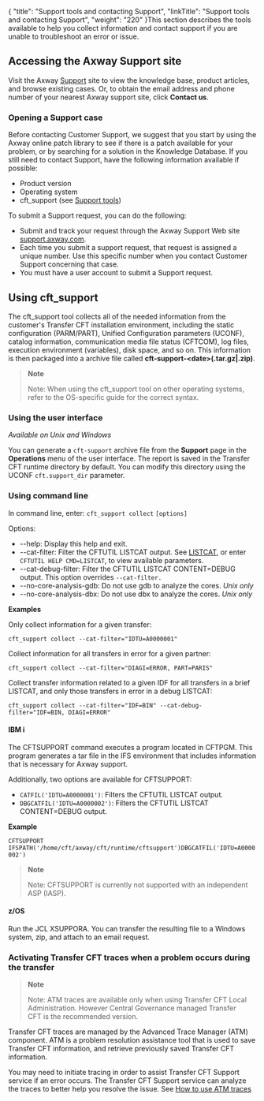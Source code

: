 {
    "title": "Support tools and contacting Support",
    "linkTitle": "Support tools and contacting Support",
    "weight": "220"
}This section describes the tools available to help you collect information and contact support if you are unable to troubleshoot an error or issue.

<span id="Contacting_the_Axway_support"></span>

Accessing the Axway Support site
--------------------------------

Visit the Axway [Support](https://support.axway.com/) site to view the knowledge base, product articles, and browse existing cases. Or, to obtain the email address and phone number of your nearest Axway
support site, click **Contact
us**.

<span id="Opening_a_support_case"></span>

### Opening a Support case

Before contacting Customer Support, we suggest that you start by using
the Axway online patch library to see if there is a patch available for
your problem, or by searching for a solution in the Knowledge Database.
If you still need to contact Support, have the following information available
if possible:

- Product version
- Operating system
- cft_support (see [Support tools](#))

To submit a Support request, you can do the following:

- Submit and track
    your request through the Axway Support Web site [support.axway.com](https://support.axway.com/).
- Each time you submit a support request, that request is assigned a unique
    number. Use this specific number when you contact Customer
    Support concerning that case.
- You must have a user account to submit a Support request.

Using cft_support
------------------

The cft_support tool collects all of the needed information from the customer's Transfer CFT installation environment, including the static configuration (PARM/PART), Unified Configuration parameters (UCONF), catalog information, communication media file status (CFTCOM), log files, execution environment (variables), disk space, and so on. This information is then packaged into a archive file called ****cft-support-&lt;date&gt;(.tar.gz&#124;.zip)****.

> **Note**
>
> Note: When using the cft_support tool on other operating systems, refer to the OS-specific guide for the correct syntax.

### Using the user interface

*Available on Unix and Windows*

You can generate a `cft-support` archive file from the **Support** page in the **Operations** menu of the user interface. The report is saved in the Transfer CFT runtime directory by default. You can modify this directory using the UCONF `cft.support_dir` parameter.

### Using command line

In command line, enter: `cft_support collect` `[options]`

Options:

- --help: Display this help and exit.
- --cat-filter: Filter the CFTUTIL LISTCAT output. See [LISTCAT](../../c_intro_userinterfaces/about_cftutil/monitoring_cftutil_intro/listcat_command), or enter `CFTUTIL HELP CMD=LISTCAT`, to view available parameters.
- --cat-debug-filter: Filter the CFTUTIL LISTCAT CONTENT=DEBUG output. This option overrides `--cat-filter.`
- --no-core-analysis-gdb: Do not use gdb to analyze the cores. *Unix only*
- --no-core-analysis-dbx: Do not use dbx to analyze the cores. *Unix only*

****Examples****

Only collect information for a given transfer:

```
cft_support collect --cat-filter="IDTU=A0000001"
```

Collect information for all transfers in error for a given partner:

```
cft_support collect --cat-filter="DIAGI=ERROR, PART=PARIS"
```

Collect transfer information related to a given IDF for all transfers in a brief LISTCAT, and only those transfers in error in a debug LISTCAT:

```
cft_support collect --cat-filter="IDF=BIN" --cat-debug-filter="IDF=BIN, DIAGI=ERROR"
```

#### IBM i

The CFTSUPPORT command executes a program located in CFTPGM. This program generates a tar file in the IFS environment that includes information that is necessary for Axway support.

Additionally, two options are available for CFTSUPPORT:

- `CATFIL('IDTU=A0000001')`: Filters the CFTUTIL LISTCAT output.
- `DBGCATFIL('IDTU=A0000002')`: Filters the CFTUTIL LISTCAT CONTENT=DEBUG output.

****Example****

`CFTSUPPORT IFSPATH('/home/cft/axway/cft/runtime/cftsupport')DBGCATFIL('IDTU=A0000002')`

> **Note**
>
> Note: CFTSUPPORT is currently not supported with an independent ASP (IASP).

#### z/OS

Run the JCL XSUPPORA. You can transfer the resulting file to a Windows system, zip, and attach to an email request.

<span id="Activating_CFT_traces"></span>

### Activating Transfer CFT traces when a problem occurs during the transfer

> **Note**
>
> Note: ATM traces are available only when using Transfer CFT Local Administration. However Central Governance managed Transfer CFT is the recommended version.

Transfer CFT traces are managed by the Advanced
Trace Manager
(ATM) component. ATM is a problem resolution assistance tool that is used to save Transfer CFT
information, and retrieve previously saved Transfer CFT information.

You may need to initiate tracing in order to assist Transfer CFT Support
service if an error occurs. The Transfer CFT Support service can analyze
the traces to better help you resolve the issue. See [How to use ATM traces](../atm_traces)
